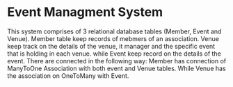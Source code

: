 # Event Managment System

This system comprises of 3 relational database tables (Member, Event and Venue). Member table keep records of mebmers of an association.
Venue keep track on the details of the venue, it manager and the specific event that is holding in each venue. while Event keep record on the details of the event. There are connected in the following way:
Member has connection of ManyToOne Association with both event and Venue tables. While Venue has the association on OneToMany with Event.
